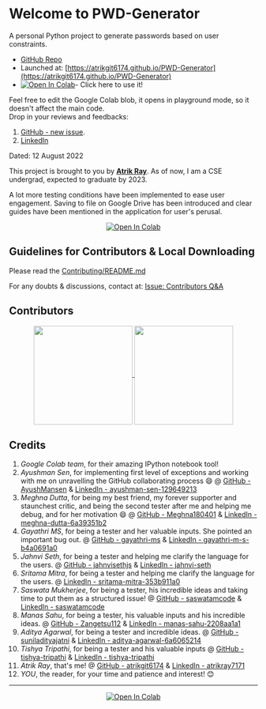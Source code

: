 # Welcome to PWD-Generator
A personal Python project to generate passwords based on user constraints.

* [GitHub Repo](https://github.com/AtrikGit6174/PWD-Generator)
* Launched at: [https://atrikgit6174.github.io/PWD-Generator](https://atrikgit6174.github.io/PWD-Generator)
* <a href="https://colab.research.google.com/github/AtrikGit6174/PWD-Generator/blob/main/PWD_Generator.ipynb" target="_top"><img src="https://colab.research.google.com/assets/colab-badge.svg" alt="Open In Colab"/></a>- Click here to use it!

Feel free to edit the Google Colab blob, it opens in playground mode, so it doesn't affect the main code.
<br/>
Drop in your reviews and feedbacks:
1. [GitHub - new issue](https://github.com/AtrikGit6174/PWD-Generator/issues/new/choose).
2. [LinkedIn](https://www.linkedin.com/in/atrikray7171/)

Dated: 12 August 2022

This project is brought to you by **[Atrik Ray](https://github.com/AtrikGit6174)**.
As of now, I am a CSE undergrad, expected to graduate by 2023.

A lot more testing conditions have been implemented to ease user engagement.
Saving to file on Google Drive has been introduced and clear guides have been mentioned in the application for user's perusal.

<p align="center">
	<a href="https://colab.research.google.com/github/AtrikGit6174/PWD-Generator/blob/main/PWD_Generator.ipynb" target="_top">
  		<img src="https://colab.research.google.com/assets/colab-badge.svg" alt="Open In Colab"/>
	</a>
</p>

## Guidelines for Contributors & Local Downloading
Please read the [Contributing/README.md](https://github.com/AtrikGit6174/PWD-Generator/blob/main/Contributing/README.md) 

For any doubts & discussions, contact at: [Issue: Contributors Q&A](https://github.com/AtrikGit6174/PWD-Generator/issues/new?assignees=AtrikGit6174&labels=help+wanted&template=contributors-q-a.md&title=)

## Contributors

<p align= "center">
		<a href="https://github.com/atrikgit6174">
			<img src= "https://github.com/atrikgit6174.png" width= 200px height= 200px align="center">
		</a>
		<a href="https://github.com/AyushMansen">
			<img src= "https://github.com/AyushMansen.png" width= 200px height= 200px align="center">
		</a>
</p>

## Credits
1. _Google Colab team_, for their amazing IPython notebook tool!
2. _Ayushman Sen_, for implementing first level of exceptions and working with me on unravelling the GitHub collaborating process 😄 @ [GitHub - AyushMansen](https://github.com/AyushMansen) & [LinkedIn - ayushman-sen-129649213](https://www.linkedin.com/in/ayushman-sen-129649213/)
3. _Meghna Dutta_, for being my best friend, my forever supporter and staunchest critic, and being the second tester after me and helping me debug, and for her motivation 😄 @ [GitHub - Meghna180401](https://github.com/Meghna180401) & [LinkedIn - meghna-dutta-6a39351b2](https://www.linkedin.com/in/meghna-dutta-6a39351b2/)
4. _Gayathri MS_, for being a tester and her valuable inputs. She pointed an important bug out. @ [GitHub - gayathri-ms](https://github.com/gayathri-ms) & [LinkedIn - gayathri-m-s-b4a0691a0](https://www.linkedin.com/in/gayathri-m-s-b4a0691a0/)
5. _Jahnvi Seth_, for being a tester and helping me clarify the language for the users. @ [GitHub - jahnvisethjs](https://github.com/jahnvisethjs) & [LinkedIn - jahnvi-seth](https://www.linkedin.com/in/jahnvi-seth/)
6. _Sritama Mitra_, for being a tester and helping me clarify the language for the users. @ [LinkedIn - sritama-mitra-353b911a0](https://www.linkedin.com/in/sritama-mitra-353b911a0/)
7. _Saswata Mukherjee_, for being a tester, his incredible ideas and taking time to put them as a structured issue! @ [GitHub - saswatamcode](https://github.com/saswatamcode) & [LinkedIn - saswatamcode](https://www.linkedin.com/in/saswatamcode/)
8. _Manas Sahu_, for being a tester, his valuable inputs and his incredible ideas. @ [GitHub - Zangetsu112](https://github.com/Zangetsu112) & [LinkedIn - manas-sahu-2208aa1a1](https://www.linkedin.com/in/manas-sahu-2208aa1a1/)
9. _Aditya Agarwal_, for being a tester and incredible ideas. @ [GitHub - suniladityajatni](https://github.com/suniladityajatni) & [LinkedIn - aditya-agarwal-6a6065214](https://www.linkedin.com/in/aditya-agarwal-6a6065214/)
10. _Tishya Tripathi_, for being a tester and his valuable inputs @ [GitHub - tishya-tripathi](https://github.com/tishya-tripathi) & [LinkedIn - tishya-tripathi](https://www.linkedin.com/in/tishya-tripathi/)
11. _Atrik Ray_, that's me! @ [GitHub - atrikgit6174](https://github.com/atrikgit6174) & [LinkedIn - atrikray7171](https://www.linkedin.com/in/atrikray7171/)
12. _YOU_, the reader, for your time and patience and interest! 😊

****************************************************************************************************************************************
<p align="center">
	<a href="https://colab.research.google.com/github/AtrikGit6174/PWD-Generator/blob/main/PWD_Generator.ipynb" target="_top">
  		<img src="https://colab.research.google.com/assets/colab-badge.svg" alt="Open In Colab"/>
	</a>
</p>
<!--script src="https://gist.github.com/AtrikGit6174/b6274fdd4d03b7beedf11d8d94c3b907.js"></script-->
